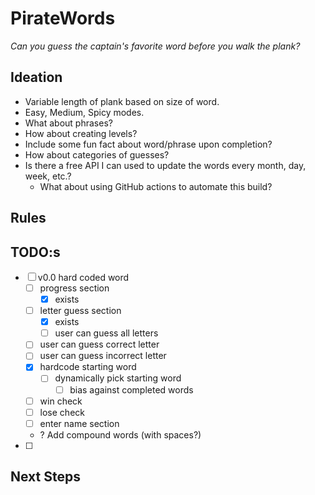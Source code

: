 # PirateWords

_Can you guess the captain's favorite word before you walk the plank?_

## Ideation

* Variable length of plank based on size of word.
* Easy, Medium, Spicy modes.
* What about phrases?
* How about creating levels?
* Include some fun fact about word/phrase upon completion?
* How about categories of guesses?
* Is there a free API I can used to update the words every month, day, week, etc.?
  * What about using GitHub actions to automate this build?

## Rules

## TODO:s

* [ ] v0.0 hard coded word
  * [ ] progress section
    * [x] exists
  * [ ] letter guess section
    * [x] exists
    * [ ] user can guess all letters
  * [ ] user can guess correct letter
  * [ ] user can guess incorrect letter
  * [x] hardcode starting word
    * [ ] dynamically pick starting word
      * [ ] bias against completed words
  * [ ] win check
  * [ ] lose check
  * [ ] enter name section
  * ? Add compound words (with spaces?)
* [ ]

## Next Steps
